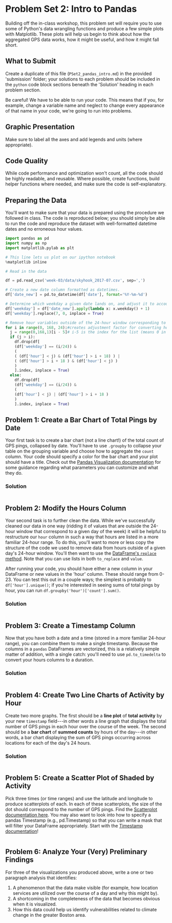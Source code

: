 # Problem Set 2: Intro to Pandas

Building off the in-class workshop, this problem set will require you to use some of Python's data wrangling functions and produce a few simple plots with Matplotlib. These plots will help us begin to think about how the aggregated GPS data works, how it might be useful, and how it might fall short.

## What to Submit

Create a duplicate of this file (`PSet2_pandas_intro.md`) in the provided 'submission' folder; your solutions to each problem should be included in the `python` code block sections beneath the 'Solution' heading in each problem section.

Be careful! We have to be able to run your code. This means that if you, for example, change a variable name and neglect to change every appearance of that name in your code, we're going to run into problems.

## Graphic Presentation

Make sure to label all the axes and add legends and units (where appropriate).

## Code Quality

While code performance and optimization won't count, all the code should be highly readable, and reusable. Where possible, create functions, build helper functions where needed, and make sure the code is self-explanatory.

## Preparing the Data

You'll want to make sure that your data is prepared using the procedure we followed in class. The code is reproduced below; you should simply be able to run the code and reproduce the dataset with well-formatted datetime dates and no erroneous hour values.

```python
import pandas as pd
import numpy as np
import matplotlib.pylab as plt

# This line lets us plot on our ipython notebook
%matplotlib inline

# Read in the data

df = pd.read_csv('week-03/data/skyhook_2017-07.csv', sep=',')

# Create a new date column formatted as datetimes.
df['date_new'] = pd.to_datetime(df['date'], format='%Y-%m-%d')

# Determine which weekday a given date lands on, and adjust it to account for the fact that '0' in our hours field corresponds to Sunday, but .weekday() returns 0 for Monday.
df['weekday'] = df['date_new'].apply(lambda x: x.weekday() + 1)
df['weekday'].replace(7, 0, inplace = True)

# Remove hour variables outside of the 24-hour window corresponding to the day of the week a given date lands on.
for i in range(0, 168, 24):#creates adjustment factor for converting hour column, which is in Greenwich mean time, to Eastern Standard time
  j = range(0,168,1)[i - 5]# i-5 is the index for the list (means 0 in j will = 163...actual hour that is 0 in eastern standard.
  if (j > i):
    df.drop(df[
    (df['weekday'] == (i/24)) &
    (
    ( (df['hour'] < j) & (df['hour'] > i + 18) ) |
    ( (df['hour'] > i + 18 ) & (df['hour'] < j) )
    )
    ].index, inplace = True)
  else:
    df.drop(df[
    (df['weekday'] == (i/24)) &
    (
    (df['hour'] < j) | (df['hour'] > i + 18 )
    )
    ].index, inplace = True)
```

## Problem 1: Create a Bar Chart of Total Pings by Date

Your first task is to create a bar chart (not a line chart!) of the total count of GPS pings, collapsed by date. You'll have to use `.groupby` to collapse your table on the grouping variable and choose how to aggregate the `count` column. Your code should specify a color for the bar chart and your plot should have a title. Check out the [Pandas Visualization documentation](https://pandas.pydata.org/pandas-docs/stable/visualization.html) for some guidance regarding what parameters you can customize and what they do.

### Solution

```python

```

## Problem 2: Modify the Hours Column

Your second task is to further clean the data. While we've successfully cleaned our data in one way (ridding it of values that are outside the 24-hour window that correspond to a given day of the week) it will be helpful to restructure our `hour` column in such a way that hours are listed in a more familiar 24-hour range. To do this, you'll want to more or less copy the structure of the code we used to remove data from hours outside of a given day's 24-hour window. You'll then want to use the [DataFrame's `replace` method](https://pandas.pydata.org/pandas-docs/stable/generated/pandas.DataFrame.replace.html). Note that you can use lists in both `to_replace` and `value`.

After running your code, you should have either a new column in your DataFrame or new values in the 'hour' column. These should range from 0-23. You can test this out in a couple ways; the simplest is probably to `df['hour'].unique()`; if you're interested in seeing sums of total pings by hour, you can run `df.groupby('hour')['count'].sum()`.

### Solution

```python

```

## Problem 3: Create a Timestamp Column

Now that you have both a date and a time (stored in a more familiar 24-hour range), you can combine them to make a single timestamp. Because the columns in a `pandas` DataFrames are vectorized, this is a relatively simple matter of addition, with a single catch: you'll need to use `pd.to_timedelta` to convert your hours columns to a duration.

### Solution

```python

```

## Problem 4: Create Two Line Charts of Activity by Hour

Create two more graphs. The first should be a **line plot** of **total activity** by your new `timestamp` field---in other words a line graph that displays the total number of GPS pings in each hour over the course of the week. The second should be a **bar chart** of **summed counts** by hours of the day---in other words, a bar chart displaying the sum of GPS pings occurring across locations for each of the day's 24 hours.

### Solution

```python

```

## Problem 5: Create a Scatter Plot of Shaded by Activity

Pick three times (or time ranges) and use the latitude and longitude to produce scatterplots of each. In each of these scatterplots, the size of the dot should correspond to the number of GPS pings. Find the [Scatterplot documentation here](http://pandas.pydata.org/pandas-docs/version/0.19.1/visualization.html#scatter-plot). You may also want to look into how to specify a pandas Timestamp (e.g., pd.Timestamp) so that you can write a mask that will filter your DataFrame appropriately. Start with the [Timestamp documentation](https://pandas.pydata.org/pandas-docs/stable/timeseries.html#timestamps-vs-time-spans)!

```python

```

## Problem 6: Analyze Your (Very) Preliminary Findings

For three of the visualizations you produced above, write a one or two paragraph analysis that identifies:

1. A phenomenon that the data make visible (for example, how location services are utilized over the course of a day and why this might by).
2. A shortcoming in the completeness of the data that becomes obvious when it is visualized.
3. How this data could help us identify vulnerabilities related to climate change in the greater Boston area.
